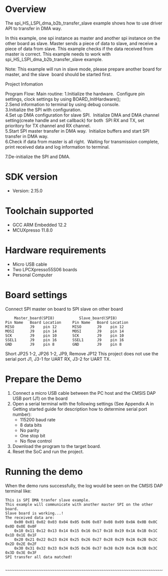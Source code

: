 Overview
========
The spi_HS_LSPI_dma_b2b_transfer_slave example shows how to use driver API to transfer in DMA way.  

In this example, one spi instance as master and another spi instance on the other board as slave. 
Master sends a piece of data to slave, and receive a piece of data from slave. This example checks
if the data received from master is correct. This example needs to work with  spi_HS_LSPI_dma_b2b_transfer_slave example.

Note: This example will run in slave mode, please prepare another board for master, and the slave 
​      board should be started first.

Project Infomation

Program Flow:
Main routine:
  1.Initialize the hardware.
​	Configure pin settings, clock settings by using BOARD_InitHardware();
​	
  2.Send information to terminal by using debug console.
​	
  3.Initialize the SPI with configuration.
​	
  4.Set up DMA configuration for slave SPI.
​    Initialize DMA and DMA channel setting(create handle and set callback) for both
​    SPI RX and TX, set prioritory for TX channel and RX channel.
​	
  5.Start SPI master transfer in DMA way.
​    Initialize buffers and start SPI transfer in DMA way.
​	
  6.Check if data from master is all right.
​    Waiting for transmission complete, print received data and log information to terminal.

  7.De-initialize the SPI and DMA.

SDK version
===========
- Version: 2.15.0

Toolchain supported
===================
- GCC ARM Embedded  12.2
- MCUXpresso  11.8.0

Hardware requirements
=====================
- Micro USB cable
- Two LPCXpresso55S06 boards
- Personal Computer

Board settings
==============
Connect SPI master on board to SPI slave on other board
~~~~~~~~~~~~~~~~~~~~~~~~~~~~~~~~~~~~~~~~~~~~~~~~~~~~~~
    Master_board(SPI8)           Slave_board(SPI8)                          
Pin Name   Board Location     Pin Name   Board Location                     
MISO       J9    pin 12       MISO       J9    pin 12
MOSI       J9    pin 14       MOSI       J9    pin 14
SCK        J9    pin 10       SCK        J9    pin 10
SSEL1      J9    pin 16       SSEL1      J9    pin 16
GND        J9    pin 8        GND        J9    pin 8
~~~~~~~~~~~~~~~~~~~~~~~~~~~~~~~~~~~~~~~~~~~~~~~~~~~~~~

Short JP25 1-2, JP26 1-2, JP9, Remove JP12
This project does not use the serial port J1, J3-1 for UART RX, J3-2 for UART TX.
    
Prepare the Demo
================
1.  Connect a micro USB cable between the PC host and the CMSIS DAP USB port (J1) on the board
2.  Open a serial terminal with the following settings (See Appendix A in Getting started guide for description how to determine serial port number):
    - 115200 baud rate
    - 8 data bits
    - No parity
    - One stop bit
    - No flow control
3.  Download the program to the target board.
4.  Reset the SoC and run the project.

Running the demo
================
When the demo runs successfully, the log would be seen on the CMSIS DAP terminal like:

~~~~~~~~~~~~~~~~~~~~~~~~~~~~~~~~~~~~~~~~~~~~~~~~~~~~~~~~~~~~~~~~~~~~~~~~~~~~~~~~~~~
This is SPI DMA tranfer slave example. 
This example will communicate with another master SPI on the other board. 
Slave board is working...!
The received data are: 
    0x00 0x01 0x02 0x03 0x04 0x05 0x06 0x07 0x08 0x09 0x0A 0x0B 0x0C 0x0D 0x0E 0x0F 
    0x10 0x11 0x12 0x13 0x14 0x15 0x16 0x17 0x18 0x19 0x1A 0x1B 0x1C 0x1D 0x1E 0x1F 
    0x20 0x21 0x22 0x23 0x24 0x25 0x26 0x27 0x28 0x29 0x2A 0x2B 0x2C 0x2D 0x2E 0x2F 
    0x30 0x31 0x32 0x33 0x34 0x35 0x36 0x37 0x38 0x39 0x3A 0x3B 0x3C 0x3D 0x3E 0x3F 
SPI transfer all data matched!

​~~~~~~~~~~~~~~~~~~~~~~~~~~~~~~~~~~~~~~~~~~~~~~~~~~~~~~~~~~~~~~~~~~~~~~~~~~~~~~~~~~~~~

~~~~~~~~~~~~~~~~~~~~~~~~~~~~~~~~~~~~~~~~~~~~~~~~~~~~~~~~~~~~~~~~~~~~~~~~~~~~~~~~~~~
